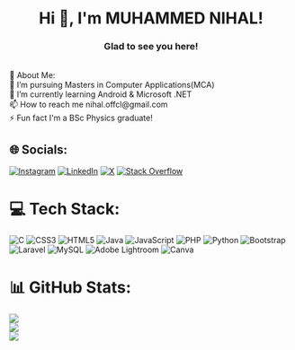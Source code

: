 <h1 align="center">Hi 👋, I'm MUHAMMED NIHAL!</h1>
<h3 align="center">Glad to see you here!</h3
<br>
<br>
💫 About Me:
<br>🔭 I’m pursuing Masters in Computer Applications(MCA) <br>🌱 I’m currently learning Android & Microsoft .NET<br>📫 How to reach me nihal.offcl@gmail.com <br>⚡ Fun fact I'm a BSc Physics graduate!


## 🌐 Socials:
[![Instagram](https://img.shields.io/badge/Instagram-%23E4405F.svg?logo=Instagram&logoColor=white)](https://instagram.com/_._.nihal) [![LinkedIn](https://img.shields.io/badge/LinkedIn-%230077B5.svg?logo=linkedin&logoColor=white)](https://linkedin.com/in/nihalibnnizar@gmail.com)  [![X](https://img.shields.io/badge/X-black.svg?logo=X&logoColor=white)](https://x.com/NihalIbnNizar1) [![Stack Overflow](https://img.shields.io/badge/-Stackoverflow-FE7A16?logo=stack-overflow&logoColor=white)](https://stackoverflow.com/users/22455341)

# 💻 Tech Stack:
![C](https://img.shields.io/badge/c-%2300599C.svg?style=for-the-badge&logo=c&logoColor=white) ![CSS3](https://img.shields.io/badge/css3-%231572B6.svg?style=for-the-badge&logo=css3&logoColor=white) ![HTML5](https://img.shields.io/badge/html5-%23E34F26.svg?style=for-the-badge&logo=html5&logoColor=white) ![Java](https://img.shields.io/badge/java-%23ED8B00.svg?style=for-the-badge&logo=openjdk&logoColor=white) ![JavaScript](https://img.shields.io/badge/javascript-%23323330.svg?style=for-the-badge&logo=javascript&logoColor=%23F7DF1E) ![PHP](https://img.shields.io/badge/php-%23777BB4.svg?style=for-the-badge&logo=php&logoColor=white) ![Python](https://img.shields.io/badge/python-3670A0?style=for-the-badge&logo=python&logoColor=ffdd54) ![Bootstrap](https://img.shields.io/badge/bootstrap-%238511FA.svg?style=for-the-badge&logo=bootstrap&logoColor=white) ![Laravel](https://img.shields.io/badge/laravel-%23FF2D20.svg?style=for-the-badge&logo=laravel&logoColor=white) ![MySQL](https://img.shields.io/badge/mysql-%2300000f.svg?style=for-the-badge&logo=mysql&logoColor=white) ![Adobe Lightroom](https://img.shields.io/badge/Adobe%20Lightroom-31A8FF.svg?style=for-the-badge&logo=Adobe%20Lightroom&logoColor=white) ![Canva](https://img.shields.io/badge/Canva-%2300C4CC.svg?style=for-the-badge&logo=Canva&logoColor=white)
# 📊 GitHub Stats:
![](https://github-readme-stats.vercel.app/api?username=Nihal-IbnNizar&theme=blue-green&hide_border=false&include_all_commits=false&count_private=true)<br/>
![](https://github-readme-streak-stats.herokuapp.com/?user=Nihal-IbnNizar&theme=blue-green&hide_border=false)<br/>
![](https://github-readme-stats.vercel.app/api/top-langs/?username=Nihal-IbnNizar&theme=blue-green&hide_border=false&include_all_commits=false&count_private=true&layout=compact)

<!-- Proudly created with GPRM ( https://gprm.itsvg.in ) -->
